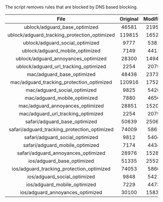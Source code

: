 The script removes rules that are blocked by DNS based blocking.


| File | Original | Modified |
|:----:|:-----:|:-----:|
| ublock/adguard_base_optimized | 46581 | 21955 |
| ublock/adguard_tracking_protection_optimized | 119815 | 16525 |
| ublock/adguard_social_optimized | 9777 | 5381 |
| ublock/adguard_mobile_optimized | 7149 | 4411 |
| ublock/adguard_annoyances_optimized | 28300 | 14946 |
| ublock/adguard_url_tracking_optimized | 2254 | 2079 |
| mac/adguard_base_optimized | 48438 | 23731 |
| mac/adguard_tracking_protection_optimized | 120916 | 17529 |
| mac/adguard_social_optimized | 9825 | 5420 |
| mac/adguard_mobile_optimized | 7880 | 4656 |
| mac/adguard_annoyances_optimized | 28851 | 15207 |
| mac/adguard_url_tracking_optimized | 2254 | 2079 |
| safari/adguard_base_optimized | 50639 | 25064 |
| safari/adguard_tracking_protection_optimized | 74009 | 5861 |
| safari/adguard_social_optimized | 9812 | 5404 |
| safari/adguard_mobile_optimized | 7174 | 4434 |
| safari/adguard_annoyances_optimized | 28976 | 15280 |
| ios/adguard_base_optimized | 51335 | 25529 |
| ios/adguard_tracking_protection_optimized | 74053 | 5866 |
| ios/adguard_social_optimized | 9848 | 5421 |
| ios/adguard_mobile_optimized | 7229 | 4473 |
| ios/adguard_annoyances_optimized | 30100 | 15835 |
